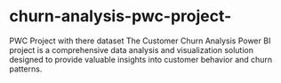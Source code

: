 # churn-analysis-pwc-project-
PWC Project with there dataset The Customer Churn Analysis Power BI project is a comprehensive data analysis and visualization solution designed to provide valuable insights into customer behavior and churn patterns. 
